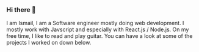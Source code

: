 ### Hi there 👋

I am Ismail, I am a Software engineer mostly doing web development. I mostly work with Javscript and especially with React.js / Node.js.
On my free time, I like to read and play guitar.
You can have a look at some of the projects I worked on down below.
